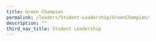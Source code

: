 ```yaml
---
title: Green Champion
permalink: /leaders/Student-Leadership/GreenChampion/
description: ""
third_nav_title: Student Leadership
---
```

